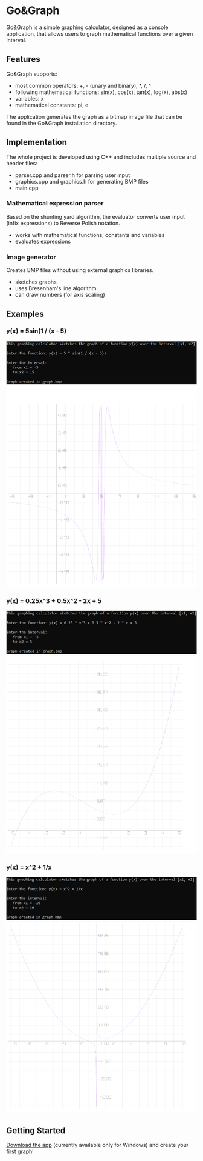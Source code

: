 # Go&Graph
Go&Graph is a simple graphing calculator, designed as a console application, that allows users to graph mathematical functions over a given interval.

## Features
Go&Graph supports:
* most common operators: +, - (unary and binary), *, /, ^
* following mathematical functions: sin(x), cos(x), tan(x), log(x), abs(x)
* variables: x
* mathematical constants: pi, e

The application generates the graph as a bitmap image file that can be found in the Go&Graph installation directory.

## Implementation
The whole project is developed using C++ and includes multiple source and header files:
* parser.cpp and parser.h for parsing user input
* graphics.cpp and graphics.h for generating BMP files
* main.cpp

### Mathematical expression parser
Based on the shunting yard algorithm, the evaluator converts user input (infix expressions) to Reverse Polish notation.
* works with mathematical functions, constants and variables
* evaluates expressions

### Image generator
Creates BMP files without using external graphics libraries.
* sketches graphs
* uses Bresenham's line algorithm
* can draw numbers (for axis scaling)

## Examples
### y(x) = 5sin(1 / (x - 5)
![](https://github.com/dkm5000/GoAndGraph/blob/main/doc/examples/console_app_example1.png)
![](https://github.com/dkm5000/GoAndGraph/blob/main/doc/examples/graph_example1.png)
### y(x) = 0.25x^3 + 0.5x^2 - 2x + 5
![](https://github.com/dkm5000/GoAndGraph/blob/main/doc/examples/console_app_example2.png)
![](https://github.com/dkm5000/GoAndGraph/blob/main/doc/examples/graph_example2.png)
### y(x) = x^2 + 1/x
![](https://github.com/dkm5000/GoAndGraph/blob/main/doc/examples/console_app_example3.png)
![](https://github.com/dkm5000/GoAndGraph/blob/main/doc/examples/graph_example3.png)

## Getting Started
[Download the app](https://github.com/dkm5000/GoAndGraph/releases/tag/v1.0) (currently available only for Windows) and create your first graph!
